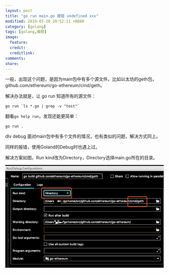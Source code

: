 ```yaml
---
layout: post
title: "go run main.go 报错 undefined xxx"
modified: 2019-03-20 20:52:11 +0800
category: [golang]
tags: [golang,编程]
image:
  feature: 
  credit: 
  creditlink: 
comments: 
share: 
---
```


一般，出现这个问题，是因为main包中有多个源文件。比如以太坊的geth包，github.com/ethereum/go-ethereum/cmd/geth。

解决办法就是，让 go run 知道所有的源文件：

```
go run `ls *.go | grep -v "test"`
```

翻看`go help run`，发现还能更简单：

```
go run . 
```

dlv debug 面对main包中有多个文件的情况，也有类似的问题，解决方式同上。

同样的报错，使用Goland的Debug时也遇上过。

解决方案如图，Run kind改为Directory，Directory选择main.go所在的目录。

![](/media/15530864500054.png)


